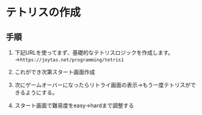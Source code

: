 # テトリスの作成

## 手順
1. 下記URLを使ってまず、基礎的なテトリスロジックを作成します。→```https://joytas.net/programming/tetris1```

2. これができ次第スタート画面作成

3. 次にゲームオーバーになったらリトライ画面の表示→もう一度テトリスができるようにする。

3. スタート画面で難易度をeasy→hardまで調整する

